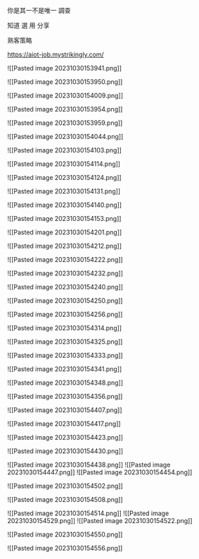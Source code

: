 你是其一不是唯一
調查

知道 
選
用
分享

熟客策略

https://aiot-job.mystrikingly.com/

![[Pasted image 20231030153941.png]]

![[Pasted image 20231030153950.png]]

![[Pasted image 20231030154009.png]]

![[Pasted image 20231030153954.png]]

![[Pasted image 20231030153959.png]]

![[Pasted image 20231030154044.png]]

![[Pasted image 20231030154103.png]]

![[Pasted image 20231030154114.png]]

![[Pasted image 20231030154124.png]]

![[Pasted image 20231030154131.png]]

![[Pasted image 20231030154140.png]]

![[Pasted image 20231030154153.png]]

![[Pasted image 20231030154201.png]]

![[Pasted image 20231030154212.png]]

![[Pasted image 20231030154222.png]]

![[Pasted image 20231030154232.png]]

![[Pasted image 20231030154240.png]]

![[Pasted image 20231030154250.png]]

![[Pasted image 20231030154256.png]]

![[Pasted image 20231030154314.png]]

![[Pasted image 20231030154325.png]]

![[Pasted image 20231030154333.png]]

![[Pasted image 20231030154341.png]]

![[Pasted image 20231030154348.png]]

![[Pasted image 20231030154356.png]]

![[Pasted image 20231030154407.png]]

![[Pasted image 20231030154417.png]]

![[Pasted image 20231030154423.png]]

![[Pasted image 20231030154430.png]]

![[Pasted image 20231030154438.png]]
![[Pasted image 20231030154447.png]]
![[Pasted image 20231030154454.png]]

![[Pasted image 20231030154502.png]]

![[Pasted image 20231030154508.png]]

![[Pasted image 20231030154514.png]]
![[Pasted image 20231030154529.png]]
![[Pasted image 20231030154522.png]]

![[Pasted image 20231030154550.png]]

![[Pasted image 20231030154556.png]]